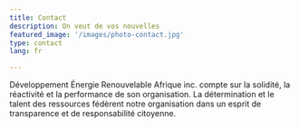 ```yaml
---
title: Contact
description: On veut de vos nouvelles
featured_image: '/images/photo-contact.jpg'
type: contact
lang: fr

---
```

Développement Énergie Renouvelable Afrique inc. compte sur la solidité, la réactivité et la performance de son organisation. La détermination et le talent des ressources fédèrent notre organisation dans un esprit de transparence et de responsabilité citoyenne.